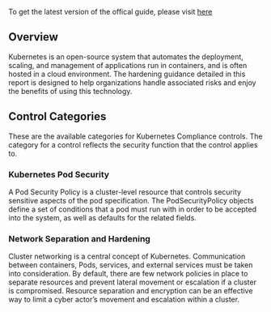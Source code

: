 To get the latest version of the offical guide, please visit [here](https://media.defense.gov/2021/Aug/03/2002820425/-1/-1/1/CTR_KUBERNETES%20HARDENING%20GUIDANCE.PDF)

## Overview

Kubernetes is an open-source system that automates the deployment, scaling, and management of applications run in containers, and is often hosted in a cloud environment. The hardening guidance detailed in this report is designed to help organizations handle associated risks and enjoy the benefits of using this technology.

## Control Categories

These are the available categories for Kubernetes Compliance controls. The category for a control reflects the security function that the control applies to.

### Kubernetes Pod Security

A Pod Security Policy is a cluster-level resource that controls security sensitive aspects of the pod specification. The PodSecurityPolicy objects define a set of conditions that a pod must run with in order to be accepted into the system, as well as defaults for the related fields.

### Network Separation and Hardening

Cluster networking is a central concept of Kubernetes. Communication between containers, Pods, services, and external services must be taken into consideration. By default, there are few network policies in place to separate resources and prevent lateral movement or escalation if a cluster is compromised. Resource separation and encryption can be an effective way to limit a cyber actor’s movement and escalation within a cluster.
